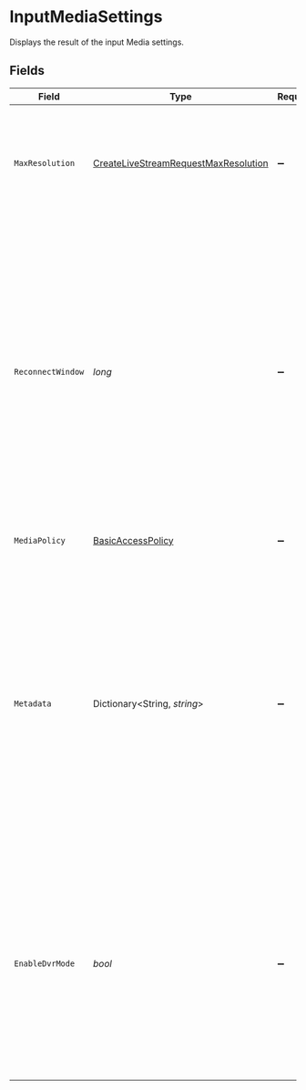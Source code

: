 # InputMediaSettings

Displays the result of the input Media settings.


## Fields

| Field                                                                                                                                                                                                                                                                                              | Type                                                                                                                                                                                                                                                                                               | Required                                                                                                                                                                                                                                                                                           | Description                                                                                                                                                                                                                                                                                        | Example                                                                                                                                                                                                                                                                                            |
| -------------------------------------------------------------------------------------------------------------------------------------------------------------------------------------------------------------------------------------------------------------------------------------------------- | -------------------------------------------------------------------------------------------------------------------------------------------------------------------------------------------------------------------------------------------------------------------------------------------------- | -------------------------------------------------------------------------------------------------------------------------------------------------------------------------------------------------------------------------------------------------------------------------------------------------- | -------------------------------------------------------------------------------------------------------------------------------------------------------------------------------------------------------------------------------------------------------------------------------------------------- | -------------------------------------------------------------------------------------------------------------------------------------------------------------------------------------------------------------------------------------------------------------------------------------------------- |
| `MaxResolution`                                                                                                                                                                                                                                                                                    | [CreateLiveStreamRequestMaxResolution](../../Models/Components/CreateLiveStreamRequestMaxResolution.md)                                                                                                                                                                                            | :heavy_minus_sign:                                                                                                                                                                                                                                                                                 | Max resolution can be used to control the maximum resolution your media is encoded, stored, and streamed at.                                                                                                                                                                                       |                                                                                                                                                                                                                                                                                                    |
| `ReconnectWindow`                                                                                                                                                                                                                                                                                  | *long*                                                                                                                                                                                                                                                                                             | :heavy_minus_sign:                                                                                                                                                                                                                                                                                 | In case the software streaming the live, gets disrupted for any reason and gets disconnected from FastPix, the reconnect window specifies the time span FastPix will wait before ending the stream. Before starting the stream, you can set the reconnect window time which is up to 1800 seconds. | 60                                                                                                                                                                                                                                                                                                 |
| `MediaPolicy`                                                                                                                                                                                                                                                                                      | [BasicAccessPolicy](../../Models/Components/BasicAccessPolicy.md)                                                                                                                                                                                                                                  | :heavy_minus_sign:                                                                                                                                                                                                                                                                                 | Basic access policy for media content                                                                                                                                                                                                                                                              |                                                                                                                                                                                                                                                                                                    |
| `Metadata`                                                                                                                                                                                                                                                                                         | Dictionary<String, *string*>                                                                                                                                                                                                                                                                       | :heavy_minus_sign:                                                                                                                                                                                                                                                                                 | You can search for videos with specific key value pairs using metadata, when you tag a video in "key":"value"s pairs. Dynamic Metadata allows you to define a key that allows any value pair. You can have maximum of 255 characters and upto 10 entries are allowed.                              | {<br/>"livestream_name": "fastpix_livestream"<br/>}                                                                                                                                                                                                                                                |
| `EnableDvrMode`                                                                                                                                                                                                                                                                                    | *bool*                                                                                                                                                                                                                                                                                             | :heavy_minus_sign:                                                                                                                                                                                                                                                                                 | Enables DVR (Digital Video Recorder) functionality for the live stream. When set to true, viewers can pause, rewind, and resume playback during the live broadcast. This allows time-shifted viewing of the stream while it is still ongoing.                                                      |                                                                                                                                                                                                                                                                                                    |